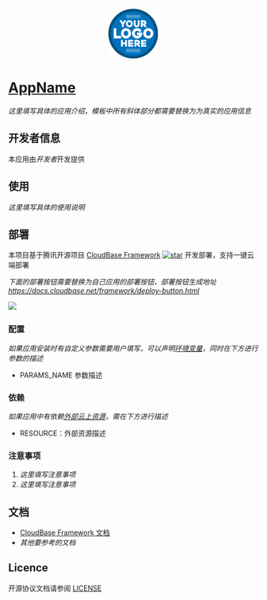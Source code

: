 <p align="center">
  <img height="100px" src="./logo.png" center />
</p>

# [AppName](https://github.com/TencentCloudBase-Marketplace/app-template)

_这里填写具体的应用介绍，模板中所有斜体部分都需要替换为为真实的应用信息_

## 开发者信息

本应用由*开发者*开发提供

## 使用

_这里填写具体的使用说明_

## 部署

本项目基于腾讯开源项目 [CloudBase Framework](https://github.com/Tencent/cloudbase-framework) [![star](https://img.shields.io/github/stars/Tencent/cloudbase-framework?style=social)](https://github.com/Tencent/cloudbase-framework) 开发部署，支持一键云端部署

_下面的部署按钮需要替换为自己应用的部署按钮，部署按钮生成地址 <https://docs.cloudbase.net/framework/deploy-button.html>_

[![](https://main.qcloudimg.com/raw/67f5a389f1ac6f3b4d04c7256438e44f.svg)](https://console.cloud.tencent.com/tcb/env/index?action=CreateAndDeployCloudBaseProject&tdl_anchor=github&tdl_site=0&appUrl=https://github.com/TencentCloudBase-Marketplace/bitwarden)

### 配置

_如果应用安装时有自定义参数需要用户填写，可以声明[环境变量](https://docs.cloudbase.net/framework/config.html#requirement)，同时在下方进行参数的描述_

- PARAMS_NAME 参数描述

### 依赖

_如果应用中有依赖[外部云上资源](https://docs.cloudbase.net/framework/config.html#requirement)，需在下方进行描述_

- RESOURCE：外部资源描述

### 注意事项

1. _这里填写注意事项_
2. _这里填写注意事项_

## 文档

- [CloudBase Framework 文档](https://docs.cloudbase.net/framework/)
- _其他要参考的文档_

## Licence

开源协议文档请参阅 [LICENSE](./LICENSE)
